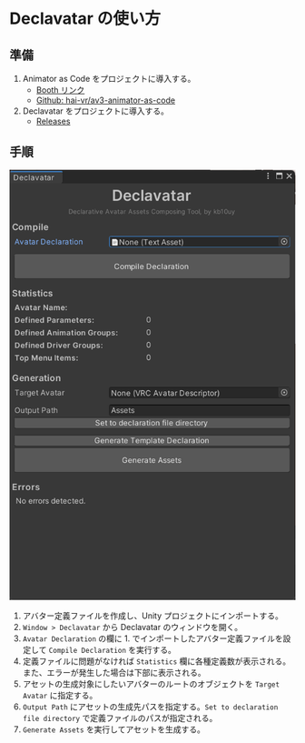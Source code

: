 # Declavatar の使い方

## 準備
1. Animator as Code をプロジェクトに導入する。
    - [Booth リンク](https://booth.pm/ja/items/3700542)
    - [Github: hai-vr/av3-animator-as-code](https://github.com/hai-vr/av3-animator-as-code)
2. Declavatar をプロジェクトに導入する。
    - [Releases](https://github.com/kb10uy/declavatar/releases)

## 手順

![Declavatar ウィンドウ](../images/declavatar-window.png)

1. アバター定義ファイルを作成し、Unity プロジェクトにインポートする。
2. `Window > Declavatar` から Declavatar のウィンドウを開く。
3. `Avatar Declaration` の欄に 1. でインポートしたアバター定義ファイルを設定して `Compile Declaration` を実行する。
4. 定義ファイルに問題がなければ `Statistics` 欄に各種定義数が表示される。また、エラーが発生した場合は下部に表示される。
5. アセットの生成対象にしたいアバターのルートのオブジェクトを `Target Avatar` に指定する。
6. `Output Path` にアセットの生成先パスを指定する。`Set to declaration file directory` で定義ファイルのパスが指定される。
7. `Generate Assets` を実行してアセットを生成する。
